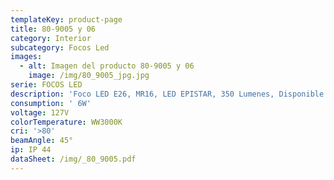 ```yaml
---
templateKey: product-page
title: 80-9005 y 06
category: Interior
subcategory: Focos Led
images:
  - alt: Imagen del producto 80-9005 y 06
    image: /img/80_9005_jpg.jpg
serie: FOCOS LED
description: 'Foco LED E26, MR16, LED EPISTAR, 350 Lumenes, Disponible DIMEABLE (06)'
consumption: ' 6W'
voltage: 127V
colorTemperature: WW3000K
cri: '>80'
beamAngle: 45°
ip: IP 44
dataSheet: /img/_80_9005.pdf
---
```


